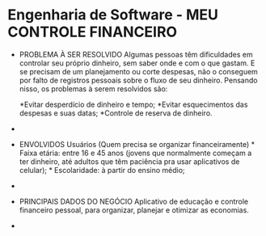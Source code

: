 # Engenharia de Software - MEU CONTROLE FINANCEIRO

- PROBLEMA À SER RESOLVIDO 
Algumas pessoas têm dificuldades em controlar seu próprio dinheiro, sem saber onde e com o que gastam. E se precisam de um planejamento ou corte despesas, não o conseguem por falto de registros pessoais sobre o fluxo de seu dinheiro. Pensando nisso, os problemas à serem resolvidos são: 

     *Evitar desperdício de dinheiro e tempo; 
     *Evitar esquecimentos das despesas e suas datas; 
     *Controle de reserva de dinheiro. 

-

- ENVOLVIDOS
Usuários (Quem precisa se organizar financeiramente)
        * Faixa etária: entre 16 e 45 anos (jovens que normalmente começam a ter dinheiro, até adultos que têm paciência pra usar aplicativos de celular);
        * Escolaridade: à partir do ensino médio;

-
 
- PRINCIPAIS DADOS DO NEGÓCIO
Aplicativo de educação e controle financeiro pessoal, para organizar, planejar e otimizar as economias. 

-
